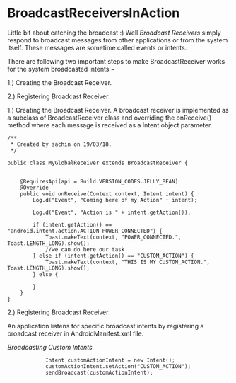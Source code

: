 # BroadcastReceiversInAction
Little bit about catching the broadcast :) 
Well *Broadcast Receivers* simply respond to broadcast messages from other applications or from the system itself. 
These messages are sometime called events or intents. 

There are following two important steps to make BroadcastReceiver works for the system broadcasted intents −

1.) Creating the Broadcast Receiver.

2.) Registering Broadcast Receiver


1.) Creating the Broadcast Receiver.
A broadcast receiver is implemented as a subclass of BroadcastReceiver class and overriding the onReceive() method where each message is received as a Intent object parameter.



    /**
     * Created by sachin on 19/03/18.
     */
    
    public class MyGlobalReceiver extends BroadcastReceiver {
    
    
        @RequiresApi(api = Build.VERSION_CODES.JELLY_BEAN)
        @Override
        public void onReceive(Context context, Intent intent) {
            Log.d("Event", "Coming here of my Action" + intent);
    
            Log.d("Event", "Action is " + intent.getAction());
    
            if (intent.getAction() == "android.intent.action.ACTION_POWER_CONNECTED") {
                Toast.makeText(context, "POWER_CONNECTED.", Toast.LENGTH_LONG).show();
                //we can do here our task
            } else if (intent.getAction() == "CUSTOM_ACTION") {
                Toast.makeText(context, "THIS IS MY CUSTOM_ACTION.", Toast.LENGTH_LONG).show();
            } else {
    
            }
        }
    }



2.) Registering Broadcast Receiver

An application listens for specific broadcast intents by registering a broadcast receiver in AndroidManifest.xml file. 

*Broadcasting Custom Intents*


                Intent customActionIntent = new Intent();
                customActionIntent.setAction("CUSTOM_ACTION");
                sendBroadcast(customActionIntent);
                
                
